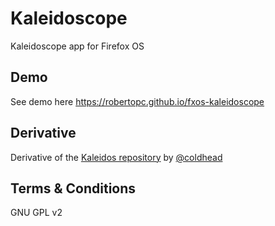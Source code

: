# Kaleidoscope

Kaleidoscope app for Firefox OS

## Demo

See demo here https://robertopc.github.io/fxos-kaleidoscope

## Derivative

Derivative of the [Kaleidos repository](https://github.com/coldhead/kaleidos) by [@coldhead](https://github.com/coldhead)

## Terms & Conditions

GNU GPL v2
